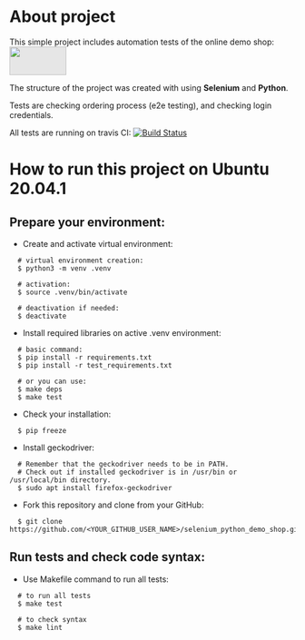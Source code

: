 # About project
This simple project includes automation tests of the online demo shop: [<img style="-webkit-user-select: none;margin: auto;cursor: zoom-in;background-color: hsl(0, 0%, 90%);transition: background-color 300ms;" src="https://images.ctfassets.net/czwjnyf8a9ri/1v5ZWsPr8uNv6sj3qnL4MW/aeb69cbdfade387fd9db95aec0b12891/vector-sauce-bot-python_s.png?fm=webp&amp;w=800" width="100" height="50">](https://www.saucedemo.com/)  

The structure of the project was created with using **Selenium** and **Python**.  

Tests are checking ordering process (e2e testing), and checking login credentials.  

All tests are running on travis CI: [![Build Status](https://www.travis-ci.com/Bryg9/behave_python_demo_shop.svg?branch=master)](https://www.travis-ci.com/Bryg9/behave_python_demo_shop)

# How to run this project on Ubuntu 20.04.1
## Prepare your environment:
* Create and activate virtual environment:
```
  # virtual environment creation:
  $ python3 -m venv .venv

  # activation:
  $ source .venv/bin/activate

  # deactivation if needed:
  $ deactivate
```
* Install required libraries on active .venv environment:
```
  # basic command:
  $ pip install -r requirements.txt
  $ pip install -r test_requirements.txt

  # or you can use:
  $ make deps
  $ make test
```
* Check your installation:
```
  $ pip freeze
```
* Install geckodriver:
```
  # Remember that the geckodriver needs to be in PATH.
  # Check out if installed geckodriver is in /usr/bin or /usr/local/bin directory.
  $ sudo apt install firefox-geckodriver
```
* Fork this repository and clone from your GitHub:
```
  $ git clone https://github.com/<YOUR_GITHUB_USER_NAME>/selenium_python_demo_shop.git
```
## Run tests and check code syntax:
* Use Makefile command to run all tests:
```
  # to run all tests
  $ make test

  # to check syntax
  $ make lint
```
